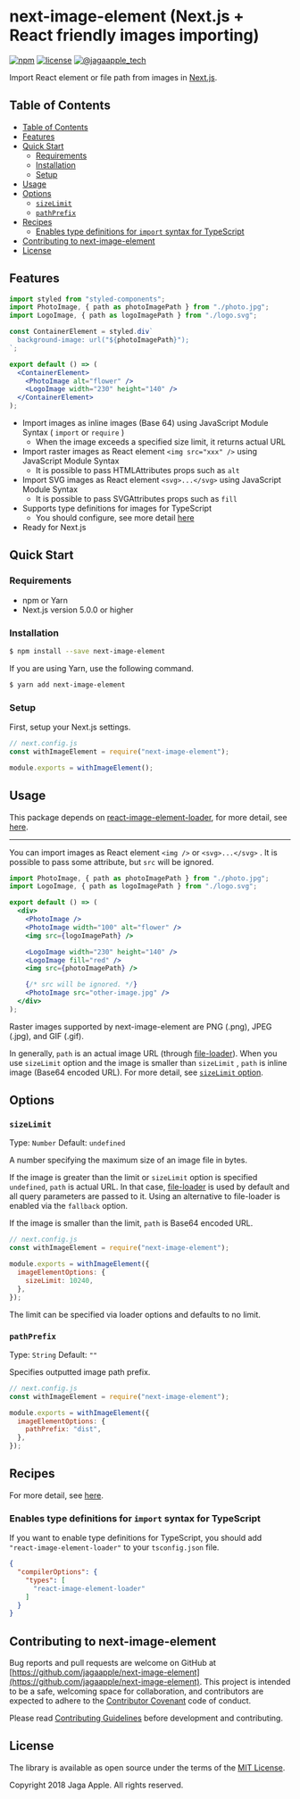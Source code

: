 # next-image-element (Next.js + React friendly images importing)

[![npm](https://img.shields.io/npm/v/next-image-element.svg)](https://www.npmjs.com/package/next-image-element)
[![license](https://img.shields.io/github/license/jagaapple/next-image-element.svg)](https://opensource.org/licenses/MIT)
[![@jagaapple_tech](https://img.shields.io/badge/contact-%40jagaapple_tech-blue.svg)](https://twitter.com/jagaapple_tech)

Import React element or file path from images in [Next.js](https://github.com/zeit/next.js).


## Table of Contents

<!-- TOC depthFrom:2 -->

- [Table of Contents](#table-of-contents)
- [Features](#features)
- [Quick Start](#quick-start)
  - [Requirements](#requirements)
  - [Installation](#installation)
  - [Setup](#setup)
- [Usage](#usage)
- [Options](#options)
  - [`sizeLimit`](#sizelimit)
  - [`pathPrefix`](#pathprefix)
- [Recipes](#recipes)
  - [Enables type definitions for `import` syntax for TypeScript](#enables-type-definitions-for-import-syntax-for-typescript)
- [Contributing to next-image-element](#contributing-to-next-image-element)
- [License](#license)

<!-- /TOC -->


## Features
```jsx
import styled from "styled-components";
import PhotoImage, { path as photoImagePath } from "./photo.jpg";
import LogoImage, { path as logoImagePath } from "./logo.svg";

const ContainerElement = styled.div`
  background-image: url("${photoImagePath}");
`;

export default () => (
  <ContainerElement>
    <PhotoImage alt="flower" />
    <LogoImage width="230" height="140" />
  </ContainerElement>
);
```

- Import images as inline images (Base 64) using JavaScript Module Syntax ( `import` or `require` )
  - When the image exceeds a specified size limit, it returns actual URL
- Import raster images as React element `<img src="xxx" />` using JavaScript Module Syntax
  - It is possible to pass HTMLAttributes props such as `alt`
- Import SVG images as React element `<svg>...</svg>` using JavaScript Module Syntax
  - It is possible to pass SVGAttributes props such as `fill`
- Supports type definitions for images for TypeScript
  - You should configure, see more detail [here](#enables-type-definitions-for-import-syntax-for-typescript)
- Ready for Next.js


## Quick Start
### Requirements
- npm or Yarn
- Next.js version 5.0.0 or higher

### Installation

```bash
$ npm install --save next-image-element
```

If you are using Yarn, use the following command.

```bash
$ yarn add next-image-element
```

### Setup
First, setup your Next.js settings.

```js
// next.config.js
const withImageElement = require("next-image-element");

module.exports = withImageElement();
```


## Usage
This package depends on [react-image-element-loader](https://github.com/jagaapple/react-image-element-loader), for more detail,
see [here](https://github.com/jagaapple/react-image-element-loader#usage).

---

You can import images as React element `<img />` or `<svg>...</svg>` . It is possible to pass some attribute, but `src`
will be ignored.

```jsx
import PhotoImage, { path as photoImagePath } from "./photo.jpg";
import LogoImage, { path as logoImagePath } from "./logo.svg";

export default () => (
  <div>
    <PhotoImage />
    <PhotoImage width="100" alt="flower" />
    <img src={logoImagePath} />

    <LogoImage width="230" height="140" />
    <LogoImage fill="red" />
    <img src={photoImagePath} />

    {/* src will be ignored. */}
    <PhotoImage src="other-image.jpg" />
  </div>
);
```

Raster images supported by next-image-element are PNG (.png), JPEG (.jpg), and GIF (.gif).

In generally, `path` is an actual image URL (through [file-loader](https://github.com/webpack-contrib/file-loader)). When you
use `sizeLimit` option and the image is smaller than `sizeLimit` , `path` is inline image (Base64 encoded URL). For more detail,
see [`sizeLimit` option](#sizelimit).


## Options
### `sizeLimit`
Type: `Number` Default: `undefined`

A number specifying the maximum size of an image file in bytes.

If the image is greater than the limit or `sizeLimit` option is specified `undefined`, `path` is actual URL. In that case,
[file-loader](https://github.com/webpack-contrib/file-loader) is used by default and all query parameters are passed to it.
Using an alternative to file-loader is enabled via the `fallback` option.

If the image is smaller than the limit, `path` is Base64 encoded URL.

```js
// next.config.js
const withImageElement = require("next-image-element");

module.exports = withImageElement({
  imageElementOptions: {
    sizeLimit: 10240,
  },
});
```

The limit can be specified via loader options and defaults to no limit.

### `pathPrefix`
Type: `String` Default: `""`

Specifies outputted image path prefix.

```js
// next.config.js
const withImageElement = require("next-image-element");

module.exports = withImageElement({
  imageElementOptions: {
    pathPrefix: "dist",
  },
});
```


## Recipes
For more detail, see [here](https://github.com/jagaapple/react-image-element-loader#recipes).

### Enables type definitions for `import` syntax for TypeScript
If you want to enable type definitions for TypeScript, you should add `"react-image-element-loader"` to your `tsconfig.json`
file.

```json
{
  "compilerOptions": {
    "types": [
      "react-image-element-loader"
    ]
  }
}
```


## Contributing to next-image-element
Bug reports and pull requests are welcome on GitHub at
[https://github.com/jagaapple/next-image-element](https://github.com/jagaapple/next-image-element). This project
is intended to be a safe, welcoming space for collaboration, and contributors are expected to adhere to the
[Contributor Covenant](http://contributor-covenant.org) code of conduct.

Please read [Contributing Guidelines](./.github/CONTRIBUTING.md) before development and contributing.


## License
The library is available as open source under the terms of the [MIT License](http://opensource.org/licenses/MIT).

Copyright 2018 Jaga Apple. All rights reserved.

